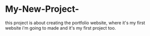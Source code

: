 # My-New-Project-
this project is about creating the portfolio website, where it's my first website i'm going to made and it's my first project too.  
